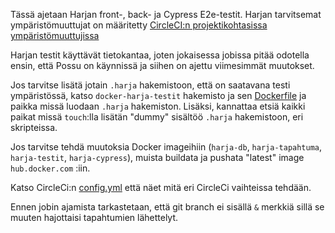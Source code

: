 Tässä ajetaan Harjan front-, back- ja Cypress E2e-testit. Harjan tarvitsemat ympäristömuuttujat on määritetty
[CircleCI:n projektikohtasissa ympäristömuuttujissa](https://circleci.com/docs/2.0/env-vars/#setting-an-environment-variable-in-a-project)

Harjan testit käyttävät tietokantaa, joten jokaisessa jobissa pitää odotella ensin, että Possu on käynnissä ja siihen
on ajettu viimesimmät muutokset. 

Jos tarvitse lisätä jotain `.harja` hakemistoon, että on saatavana testi ympäristössä, katso `docker-harja-testit`
hakemisto ja sen [Dockerfile](docker-harja-testit/Dockerfile) ja paikka missä luodaan `.harja` hakemiston. Lisäksi, 
kannattaa etsiä kaikki paikat missä `touch`:lla lisätän "dummy" sisältöö `.harja` hakemistoon, eri skripteissa. 

Jos tarvitse tehdä muutoksia Docker imageihiin (`harja-db`, `harja-tapahtuma`, `harja-testit`, `harja-cypress`), 
muista buildata ja pushata "latest" image `hub.docker.com` :iin. 

Katso CircleCi:n [config.yml](config.yml) että näet mitä eri CircleCi vaihteissa tehdään. 

Ennen jobin ajamista tarkastetaan, että git branch ei sisällä `&` merkkiä sillä se muuten hajottaisi tapahtumien
lähettelyt.